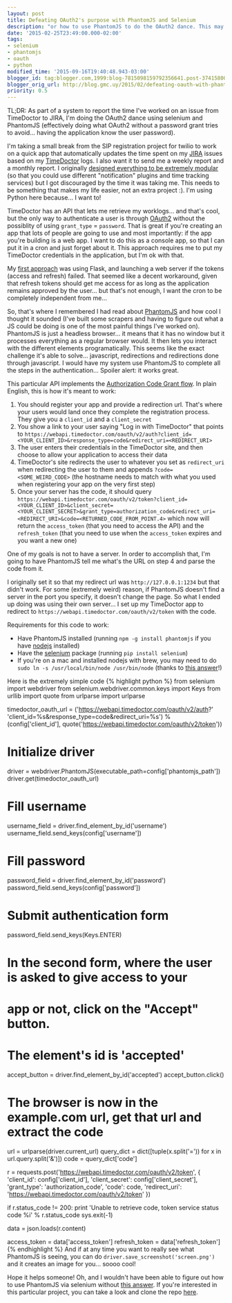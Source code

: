 ```yaml
---
layout: post
title: Defeating OAuth2's purpose with PhantomJS and Selenium
description: "or how to use PhantomJS to do the OAuth2 dance. This may not be particularly interesting for you if you've already used it, but when I wrote this I felt great."
date: '2015-02-25T23:49:00.000-02:00'
tags:
- selenium
- phantomjs
- oauth
- python
modified_time: '2015-09-16T19:40:48.943-03:00'
blogger_id: tag:blogger.com,1999:blog-7815098159792356641.post-3741580046731553688
blogger_orig_url: http://blog.gmc.uy/2015/02/defeating-oauth-with-phantomjs.html
priority: 0.5
---
```

TL;DR: As part of a system to report the time I've worked on an issue from TimeDoctor to JIRA, I'm doing the OAuth2 dance using selenium and PhantomJS (effectively doing what OAuth2 without a password grant tries to avoid... having the application know the user password).

<!--more-->
I'm taking a small break from the SIP registration project for twilio to work on a quick app that automatically updates the time spent on my [JIRA](https://www.atlassian.com/software/jira) issues based on my [TimeDoctor](https://www.timedoctor.com/#545c29e26f8ab) logs. I also want it to send me a weekly report and a monthly report. I originally [designed everything to be extremely modular](https://github.com/g3rv4/horas) (so that you could use different "notification" plugins and time tracking services) but I got discouraged by the time it was taking me. This needs to be something that makes my life easier, not an extra project :). I'm using Python here because... I want to!

TimeDoctor has an API that lets me retrieve my worklogs... and that's cool, but the only way to authenticate a user is through [OAuth2](https://oauth.net/2/) without the possiblity of using `grant_type` = `password`. That is great if you're creating an app that lots of people are going to use and most importantly: if the app you're building is a web app. I want to do this as a console app, so that I can put it in a cron and just forget about it. This approach requires me to put my TimeDoctor credentials in the application, but I'm ok with that.

My [first approach](https://github.com/g3rv4/hours/blob/76f9c227268ac911d2417ff1cd5b0775581756c1/run.py) was using Flask, and launching a web server if the tokens (access and refresh) failed. That seemed like a decent workaround, given that refresh tokens should get me access for as long as the application remains approved by the user... but that's not enough, I want the cron to be completely independent from me...

So, that's where I remembered I had read about [PhantomJS](http://phantomjs.org/) and how cool I thought it sounded (I've built some scrapers and having to figure out what a JS could be doing is one of the most painful things I've worked on). PhantomJS is just a headless browser... it means that it has no window but it processes everything as a regular browser would. It then lets you interact with the different elements programatically. This seems like the exact challenge it's able to solve... javascript, redirections and redirections done through javascript. I would have my system use PhantomJS to complete all the steps in the authentication... Spoiler alert: it works great.

This particular API implements the [Authorization Code Grant flow](https://tools.ietf.org/html/draft-ietf-oauth-v2-31#section-4.1). In plain English, this is how it's meant to work:

1. You should register your app and provide a redirection url. That's where your users would land once they complete the registration process. They give you a `client_id` and a `client_secret`
2. You show a link to your user saying "Log in with TimeDoctor" that points to `https://webapi.timedoctor.com/oauth/v2/auth?client_id=<YOUR_CLIENT_ID>&response_type=code&redirect_uri=<REDIRECT_URI>`
3. The user enters their credentials in the TimeDoctor site, and then choose to allow your application to access their data
4. TimeDoctor's site redirects the user to whatever you set as `redirect_uri` when redirecting the user to them and appends `?code=<SOME_WEIRD_CODE>` (the hostname needs to match with what you used when registering your app on the very first step)
5. Once your server has the code, it should query `https://webapi.timedoctor.com/oauth/v2/token?client_id=<YOUR_CLIENT_ID>&client_secret=<YOUR_CLIENT_SECRET>&grant_type=authorization_code&redirect_uri=<REDIRECT_URI>&code=<RETURNED_CODE_FROM_POINT.4>` which now will return the `access_token` (that you need to access the API) and the `refresh_token` (that you need to use when the `access_token` expires and you want a new one)

One of my goals is not to have a server. In order to accomplish that, I'm going to have PhantomJS tell me what's the URL on step 4 and parse the code from it.

I originally set it so that my redirect url was `http://127.0.0.1:1234` but that didn't work. For some (extremely weird) reason, if PhantomJS doesn't find a server in the port you specify, it doesn't change the page. So what I ended up doing was using their own server... I set up my TimeDoctor app to redirect to `https://webapi.timedoctor.com/oauth/v2/token` with the code.

Requirements for this code to work:

* Have PhantomJS installed (running `npm -g install phantomjs` if you have [nodejs](https://nodejs.org/en/) installed)
* Have the [selenium](https://pypi.org/project/selenium/) package (running `pip install selenium`)
* If you're on a mac and installed nodejs with brew, you may need to do `sudo ln -s /usr/local/bin/node /usr/bin/node` (thanks to [this answer](https://stackoverflow.com/a/15699761/920295)!)

Here is the extremely simple code
{% highlight python %}
from selenium import webdriver
from selenium.webdriver.common.keys import Keys
from urllib import quote
from urlparse import urlparse

timedoctor_oauth_url = ('https://webapi.timedoctor.com/oauth/v2/auth?'
                       'client_id=%s&response_type=code&redirect_uri=%s')
                       % (config['client_id'],
                          quote('https://webapi.timedoctor.com/oauth/v2/token'))

# Initialize driver
driver = webdriver.PhantomJS(executable_path=config['phantomjs_path'])
driver.get(timedoctor_oauth_url)

# Fill username
username_field = driver.find_element_by_id('username')
username_field.send_keys(config['username'])

# Fill password
password_field = driver.find_element_by_id('password')
password_field.send_keys(config['password'])

# Submit authentication form
password_field.send_keys(Keys.ENTER)

# In the second form, where the user is asked to give access to your
# app or not, click on the "Accept" button.
# The element's id is 'accepted'
accept_button = driver.find_element_by_id('accepted')
accept_button.click()

# The browser is now in the example.com url, get that url and extract the code
url = urlparse(driver.current_url)
query_dict = dict([tuple(x.split('=')) for x in url.query.split('&')])
code = query_dict['code']

r = requests.post('https://webapi.timedoctor.com/oauth/v2/token', {
    'client_id': config['client_id'],
    'client_secret': config['client_secret'],
    'grant_type': 'authorization_code',
    'code': code,
    'redirect_uri': 'https://webapi.timedoctor.com/oauth/v2/token'
})

if r.status_code != 200:
    print 'Unable to retrieve code, token service status code %i' % r.status_code
    sys.exit(-1)

data = json.loads(r.content)

access_token = data['access_token']
refresh_token = data['refresh_token']
{% endhighlight %}
And if at any time you want to really see what PhantomJS is seeing, you can do `driver.save_screenshot('screen.png')` and it creates an image for you... soooo cool!

Hope it helps someone! Oh, and I wouldn't have been able to figure out how to use PhantomJS via selenium without [this answer](https://stackoverflow.com/a/15699761/920295). If you're interested in this particular project, you can take a look and clone the repo [here](https://github.com/g3rv4/hours).
